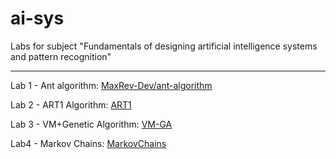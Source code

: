 # ai-sys
Labs for subject "Fundamentals of designing artificial intelligence systems and pattern recognition"

------

Lab 1 - Ant algorithm:  [MaxRev-Dev/ant-algorithm](https://github.com/MaxRev-Dev/ant-algorithm)

Lab 2 - ART1 Algorithm: [ART1](ART1/)

Lab 3 - VM+Genetic Algorithm: [VM-GA](VM-GA/)

Lab4 - Markov Chains:  [MarkovChains](MarkovChains/)